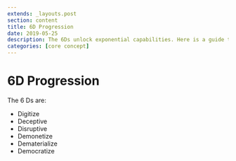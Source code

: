 ```yaml
---
extends: _layouts.post
section: content
title: 6D Progression
date: 2019-05-25
description: The 6Ds unlock exponential capabilities. Here is a guide to help move through them.
categories: [core concept]
---
```


# 6D Progression

The 6 Ds are:

- Digitize
- Deceptive
- Disruptive
- Demonetize
- Dematerialize
- Democratize
